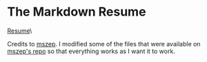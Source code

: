 The Markdown Resume
===================
[Resume](https://nclsbayona.github.io/MyResume/)\

Credits to [mszep](https://github.com/mszep/pandoc_resume). I modified some of the files that were available on [mszep's repo](https://github.com/mszep/pandoc_resume) so that everything works as I want it to work.
